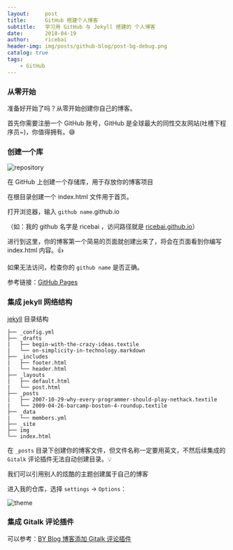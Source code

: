 ```yaml
---
layout:     post
title:      GitHub 搭建个人博客
subtitle:   学习用 GitHub 与 Jekyll 搭建的 个人博客
date:       2018-04-19
author:     ricebai
header-img: img/posts/github-blog/post-bg-debug.png
catalog: true
tags:
    - GitHub
---
```



### 从零开始

准备好开始了吗？从零开始创建你自己的博客。

首先你需要注册一个 GitHub 账号，GitHub 是全球最大的同性交友网站(吐槽下程序员~)，你值得拥有。😅

### 创建一个库

![repository](https://ricebai.github.io/img/posts/github-blog/create_repository.jpg)

在 GitHub 上创建一个存储库，用于存放你的博客项目

在根目录创建一个 index.html 文件用于首页。

打开浏览器，输入 `github name`.github.io

（如：我的 github 名字是 ricebai ，访问路径就是 [ricebai.github.io](https://ricebai.github.io)）

进行到这里，你的博客第一个简易的页面就创建出来了，将会在页面看到你编写 index.html 内容。👍

如果无法访问，检查你的 `github name` 是否正确。

参考链接：[GitHub Pages](https://pages.github.com)

### 集成 jekyll 网络结构

[jekyll](https://www.jekyll.com.cn/docs/structure/) 目录结构

```
├── _config.yml
├── _drafts
|   ├── begin-with-the-crazy-ideas.textile
|   └── on-simplicity-in-technology.markdown
├── _includes
|   ├── footer.html
|   └── header.html
├── _layouts
|   ├── default.html
|   └── post.html
├── _posts
|   ├── 2007-10-29-why-every-programmer-should-play-nethack.textile
|   └── 2009-04-26-barcamp-boston-4-roundup.textile
├── _data
|   └── members.yml
├── _site
├── img
└── index.html
```

在 `_posts` 目录下创建你的博客文件，但文件名称一定要用英文，不然后续集成的 `Gitalk` 评论插件无法自动创建目录。💡

我们可以引用别人的炫酷的主题创建属于自己的博客

进入我的仓库，选择 `settings` -> `Options`：

![theme](https://ricebai.github.io/img/posts/github-blog/choose_theme.jpg)

### 集成 Gitalk 评论插件

可以参考：[BY Blog 博客添加 Gitalk 评论插件](http://qiubaiying.top/2017/12/19/为博客添加-Gitalk-评论插件/)
